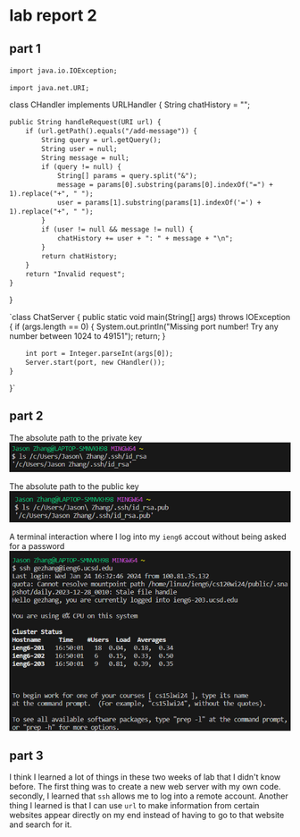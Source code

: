 # lab report 2
## part 1 
`import java.io.IOException;`

`import java.net.URI;`

class CHandler implements URLHandler {
    String chatHistory = "";

    public String handleRequest(URI url) {
        if (url.getPath().equals("/add-message")) {
            String query = url.getQuery();
            String user = null;
            String message = null;
            if (query != null) {
                String[] params = query.split("&");
                message = params[0].substring(params[0].indexOf("=") + 1).replace("+", " ");
                user = params[1].substring(params[1].indexOf('=') + 1).replace("+", " ");
            }
            if (user != null && message != null) {
                chatHistory += user + ": " + message + "\n";
            }
            return chatHistory;
        }
        return "Invalid request";
    }
}

`class ChatServer {
    public static void main(String[] args) throws IOException {
        if (args.length == 0) {
            System.out.println("Missing port number! Try any number between 1024 to 49151");
            return;
        }

        int port = Integer.parseInt(args[0]);
        Server.start(port, new CHandler());
    }
}`
## part 2 
The absolute path to the private key
![Image](labreport2.1.png)

The absolute path to the public key
![Image](labreport2.2.png)

A terminal interaction where I log into my  `ieng6` accout without being asked for a password
![Image](labreport2.3.png)

## part 3

I think I learned a lot of things in these two weeks of lab that I didn't know before. The first thing was to create a new web server with my own code. secondly, I learned that `ssh` allows me to log into a remote account. Another thing I learned is that I can use `url` to make information from certain websites appear directly on my end instead of having to go to that website and search for it.
